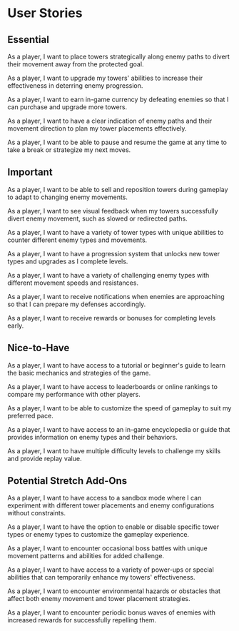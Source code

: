 # User Stories

## Essential

As a player, I want to place towers strategically along enemy paths to divert their movement away from the protected goal.

As a player, I want to upgrade my towers' abilities to increase their effectiveness in deterring enemy progression.

As a player, I want to earn in-game currency by defeating enemies so that I can purchase and upgrade more towers.

As a player, I want to have a clear indication of enemy paths and their movement direction to plan my tower placements effectively.

As a player, I want to be able to pause and resume the game at any time to take a break or strategize my next moves.


## Important

As a player, I want to be able to sell and reposition towers during gameplay to adapt to changing enemy movements.

As a player, I want to see visual feedback when my towers successfully divert enemy movement, such as slowed or redirected paths.

As a player, I want to have a variety of tower types with unique abilities to counter different enemy types and movements.

As a player, I want to have a progression system that unlocks new tower types and upgrades as I complete levels.

As a player, I want to have a variety of challenging enemy types with different movement speeds and resistances.

As a player, I want to receive notifications when enemies are approaching so that I can prepare my defenses accordingly.

As a player, I want to receive rewards or bonuses for completing levels early.


## Nice-to-Have

As a player, I want to have access to a tutorial or beginner's guide to learn the basic mechanics and strategies of the game.

As a player, I want to have access to leaderboards or online rankings to compare my performance with other players.

As a player, I want to be able to customize the speed of gameplay to suit my preferred pace.

As a player, I want to have access to an in-game encyclopedia or guide that provides information on enemy types and their behaviors.

As a player, I want to have multiple difficulty levels to challenge my skills and provide replay value.


## Potential Stretch Add-Ons

As a player, I want to have access to a sandbox mode where I can experiment with different tower placements and enemy configurations without constraints.

As a player, I want to have the option to enable or disable specific tower types or enemy types to customize the gameplay experience.

As a player, I want to encounter occasional boss battles with unique movement patterns and abilities for added challenge.

As a player, I want to have access to a variety of power-ups or special abilities that can temporarily enhance my towers' effectiveness.

As a player, I want to encounter environmental hazards or obstacles that affect both enemy movement and tower placement strategies.

As a player, I want to encounter periodic bonus waves of enemies with increased rewards for successfully repelling them.


